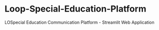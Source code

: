 # Loop-Special-Education-Platform
LOSpecial Education Communication Platform - Streamlit Web Application
